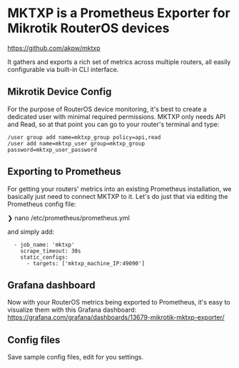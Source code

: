 # MKTXP is a Prometheus Exporter for Mikrotik RouterOS devices

https://github.com/akpw/mktxp

It gathers and exports a rich set of metrics across multiple routers, all easily configurable via built-in CLI interface.

## Mikrotik Device Config

For the purpose of RouterOS device monitoring, it's best to create a dedicated user with minimal required permissions. MKTXP only needs API and Read, so at that point you can go to your router's terminal and type:

```
/user group add name=mktxp_group policy=api,read
/user add name=mktxp_user group=mktxp_group password=mktxp_user_password
```

## Exporting to Prometheus

For getting your routers' metrics into an existing Prometheus installation, we basically just need to connect MKTXP to it. Let's do just that via editing the Prometheus config file:

❯ nano /etc/prometheus/prometheus.yml

and simply add:
```
  - job_name: 'mktxp'
    scrape_timeout: 30s
    static_configs:
      - targets: ['mktxp_machine_IP:49090']
```

## Grafana dashboard

Now with your RouterOS metrics being exported to Prometheus, it's easy to visualize them with this Grafana dashboard: https://grafana.com/grafana/dashboards/13679-mikrotik-mktxp-exporter/

## Config files

Save sample config files, edit for you settings.
